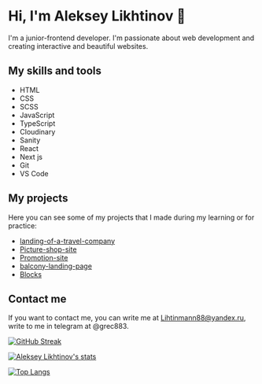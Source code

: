 # Hi, I'm Aleksey Likhtinov 👋

I'm a junior-frontend developer. I'm passionate about web development and creating interactive and beautiful websites.

## My skills and tools

- HTML
- CSS
- SCSS
- JavaScript
- TypeScript
- Cloudinary
- Sanity
- React
- Next js
- Git
- VS Code

## My projects

Here you can see some of my projects that I made during my learning or for practice:

- [landing-of-a-travel-company](https://github.com/Grec88/landing-of-a-travel-company)
- [Picture-shop-site](https://github.com/Grec88/Picture-shop-site)
- [Promotion-site](https://github.com/Grec88/Promotion-site)
- [balcony-landing-page](https://github.com/Grec88/balcony-landing-page)
- [Blocks](https://github.com/Grec88/Blocks)

## Contact me

If you want to contact me, you can write me at Lihtinmann88@yandex.ru, write to me in telegram at @grec883.

[![GitHub Streak](http://github-readme-streak-stats.herokuapp.com?user=Grec88&theme=dark&background=000000)](https://git.io/streak-stats)

[![Aleksey Likhtinov's stats](https://github-readme-stats.vercel.app/api/?username=Grec88&show_icons=true&theme=radical)](https://github.com/anuraghazra/github-readme-stats)

[![Top Langs](https://github-readme-stats.vercel.app/api/top-langs/?username=Grec88)](https://github.com/anuraghazra/github-readme-stats)

<!--
**Grec88/Grec88** is a ✨ _special_ ✨ repository because its `README.md` (this file) appears on your GitHub profile.

Here are some ideas to get you started:

- 🔭 I’m currently working on ...
- 🌱 I’m currently learning ...
- 👯 I’m looking to collaborate on ...
- 🤔 I’m looking for help with ...
- 💬 Ask me about ...
- 📫 How to reach me: ...
- 😄 Pronouns: ...
- ⚡ Fun fact: ...
-->
